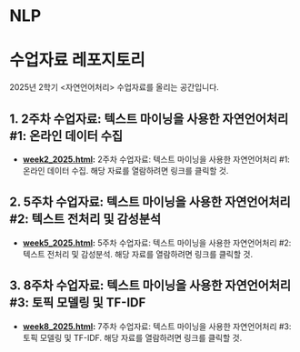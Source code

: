 # NLP
수업자료 레포지토리
=======
2025년 2학기 <자연언어처리> 수업자료를 올리는 공간입니다.

## 1. 2주차 수업자료: 텍스트 마이닝을 사용한 자연언어처리 #1: 온라인 데이터 수집  

* **[week2_2025.html](http://cognitivepsychology.github.io/NLP_2025/week2_2025.html):** 2주차 수업자료: 텍스트 마이닝을 사용한 자연언어처리 #1: 온라인 데이터 수집. 해당 자료를 열람하려면 링크를 클릭할 것. 

## 2. 5주차 수업자료: 텍스트 마이닝을 사용한 자연언어처리 #2: 텍스트 전처리 및 감성분석

* **[week5_2025.html](http://cognitivepsychology.github.io/NLP_2025/week5_2025.html):** 5주차 수업자료: 텍스트 마이닝을 사용한 자연언어처리 #2: 텍스트 전처리 및 감성분석. 해당 자료를 열람하려면 링크를 클릭할 것. 

## 3. 8주차 수업자료: 텍스트 마이닝을 사용한 자연언어처리 #3: 토픽 모델링 및 TF-IDF

* **[week8_2025.html](http://cognitivepsychology.github.io/NLP_2025/week8_2025.html):** 7주차 수업자료: 텍스트 마이닝을 사용한 자연언어처리 #3: 토픽 모델링 및 TF-IDF. 해당 자료를 열람하려면 링크를 클릭할 것. 